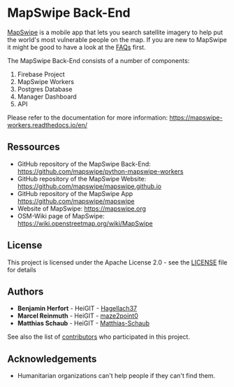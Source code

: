 # MapSwipe Back-End

[MapSwipe](http://mapswipe.org/) is a mobile app that lets you search satellite imagery to help put the world's most vulnerable people on the map. If you are new to MapSwipe it might be good to have a look at the [FAQs](http://mapswipe.org/faq.html) first.

The MapSwipe Back-End consists of a number of components:

1. Firebase Project
2. MapSwipe Workers
4. Postgres Database
3. Manager Dashboard
5. API

Please refer to the documentation for more information: https://mapswipe-workers.readthedocs.io/en/


## Ressources

- GitHub repository of the MapSwipe Back-End: https://github.com/mapswipe/python-mapswipe-workers
- GitHub repository of the MapSwipe Website: https://github.com/mapswipe/mapswipe.github.io
- GitHub repository of the MapSwipe App https://github.com/mapswipe/mapswipe
- Website of MapSwipe: https://mapswipe.org
- OSM-Wiki page of MapSwipe: https://wiki.openstreetmap.org/wiki/MapSwipe


## License

This project is licensed under the Apache License 2.0 - see the [LICENSE](LICENSE) file for details

## Authors

* **Benjamin Herfort** - HeiGIT - [Hagellach37](https://github.com/Hagellach37)
* **Marcel Reinmuth** - HeiGIT - [maze2point0](https://github.com/maze2point0)
* **Matthias Schaub** - HeiGIT - [Matthias-Schaub](https://github.com/Matthias-Schaub)

See also the list of [contributors](contributors.md) who participated in this project.

## Acknowledgements

* Humanitarian organizations can't help people if they can't find them.
